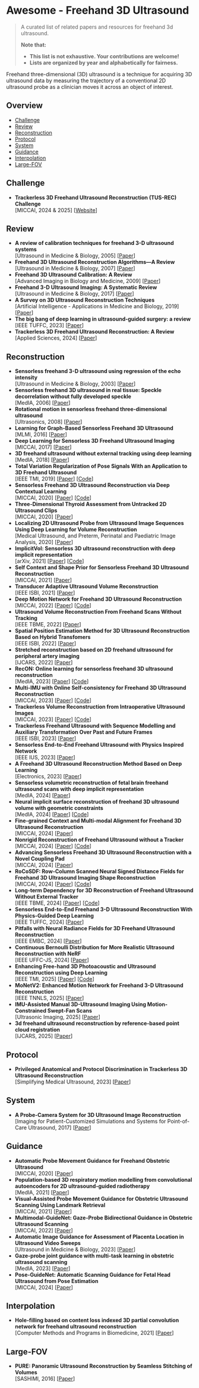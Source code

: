 # Awesome - Freehand 3D Ultrasound

> A curated list of related papers and resources for freehand 3d ultrasound.
>
>**Note that:**
>- **This list is not exhaustive. Your contributions are welcome!**
>- **Lists are organized by year and alphabetically for fairness.**

Freehand three-dimensional (3D) ultrasound is a technique for acquiring 3D ultrasound data by measuring the trajectory of a conventional 2D ultrasound probe as a clinician moves it across an object of interest.

## Overview
- [Challenge](#Challenge)
- [Review](#Review)
- [Reconstruction](#Reconstruction)
- [Protocol](#Protocol)
- [System](#System)
- [Guidance](#Guidance)
- [Interpolation](#Interpolation)
- [Large-FOV](#Large-FOV)

## Challenge
- **Trackerless 3D Freehand Ultrasound Reconstruction (TUS-REC) Challenge** \
    [MICCAI, 2024 & 2025] [[Website](https://github-pages.ucl.ac.uk/tus-rec-challenge)]

## Review
- **A review of calibration techniques for freehand 3-D ultrasound systems** \
    [Ultrasound in Medicine & Biology, 2005] [[Paper](https://doi.org/10.1016/j.ultrasmedbio.2004.11.015)]
- **Freehand 3D Ultrasound Reconstruction Algorithms—A Review** \
    [Ultrasound in Medicine & Biology, 2007] [[Paper](https://doi.org/10.1016/j.ultrasmedbio.2007.02.015)]
- **Freehand 3D Ultrasound Calibration: A Review** \
    [Advanced Imaging in Biology and Medicine, 2009] [[Paper](https://doi.org/10.1007/978-3-540-68993-5_3)]
- **Freehand 3-D Ultrasound Imaging: A Systematic Review** \
    [Ultrasound in Medicine & Biology, 2017] [[Paper](https://doi.org/10.1016/j.ultrasmedbio.2017.06.009)]
- **A Survey on 3D Ultrasound Reconstruction Techniques** \
    [Artificial Intelligence - Applications in Medicine and Biology, 2019] [[Paper](https://doi.org/10.5772/intechopen.81628)]
- **The big bang of deep learning in ultrasound-guided surgery: a review** \
    [IEEE TUFFC, 2023] [[Paper](https://doi.org/10.1109/TUFFC.2023.3255843)]
- **Trackerless 3D Freehand Ultrasound Reconstruction: A Review** \
    [Applied Sciences, 2024] [[Paper](https://doi.org/10.3390/app14177991)]

## Reconstruction
- **Sensorless freehand 3-D ultrasound using regression of the echo intensity** \
    [Ultrasound in Medicine & Biology, 2003] [[Paper](https://doi.org/10.1016/S0301-5629(02)00703-2)]
- **Sensorless freehand 3D ultrasound in real tissue: Speckle decorrelation without fully developed speckle** \
    [MedIA, 2006] [[Paper](https://doi.org/10.1016/j.media.2005.08.001)]
- **Rotational motion in sensorless freehand three-dimensional ultrasound** \
    [Ultrasonics, 2008] [[Paper](https://doi.org/10.1016/j.ultras.2008.01.008)]
- **Learning for Graph-Based Sensorless Freehand 3D Ultrasound** \
    [MLMI, 2016] [[Paper](https://doi.org/10.1007/978-3-319-47157-0_25)]
- **Deep Learning for Sensorless 3D Freehand Ultrasound Imaging** \
    [MICCAI, 2017] [[Paper](https://doi.org/10.1007/978-3-319-66185-8_71)]
- **3D freehand ultrasound without external tracking using deep learning** \
    [MedIA, 2018] [[Paper](https://doi.org/10.1016/j.media.2018.06.003)]
- **Total Variation Regularization of Pose Signals With an Application to 3D Freehand Ultrasound** \
    [IEEE TMI, 2019] [[Paper](https://doi.org/10.1109/TMI.2019.2898480)] [[Code](https://github.com/IFL-CAMP/pose_regularization)]
- **Sensorless Freehand 3D Ultrasound Reconstruction via Deep Contextual Learning** \
    [MICCAI, 2020] [[Paper](https://doi.org/10.1007/978-3-030-59716-0_44)] [[Code](https://github.com/DIAL-RPI/FreehandUSRecon)]
- **Three-Dimensional Thyroid Assessment from Untracked 2D Ultrasound Clips** \
    [MICCAI, 2020] [[Paper](https://doi.org/10.1007/978-3-030-59716-0_49)]
- **Localizing 2D Ultrasound Probe from Ultrasound Image Sequences Using Deep Learning for Volume Reconstruction** \
    [Medical Ultrasound, and Preterm, Perinatal and Paediatric Image Analysis, 2020] [[Paper](https://doi.org/10.1007/978-3-030-60334-2_10)]
- **ImplicitVol: Sensorless 3D ultrasound reconstruction with deep implicit representation** \
    [arXiv, 2021] [[Paper](https://doi.org/10.48550/arXiv.2109.12108)] [[Code](https://github.com/pakheiyeung/ImplicitVol)]
- **Self Context and Shape Prior for Sensorless Freehand 3D Ultrasound Reconstruction** \
    [MICCAI, 2021] [[Paper](https://doi.org/10.1007/978-3-030-87231-1_20)]
- **Transducer Adaptive Ultrasound Volume Reconstruction** \
    [IEEE ISBI, 2021] [[Paper](https://doi.org/10.1109/ISBI48211.2021.9433756)]
- **Deep Motion Network for Freehand 3D Ultrasound Reconstruction** \
    [MICCAI, 2022] [[Paper](https://doi.org/10.1007/978-3-031-16440-8_28)] [[Code](https://github.com/Lmy0217/MoNet)]
- **Ultrasound Volume Reconstruction From Freehand Scans Without Tracking** \
    [IEEE TBME, 2022] [[Paper](https://doi.org/10.1109/TBME.2022.3206596)]
- **Spatial Position Estimation Method for 3D Ultrasound Reconstruction Based on Hybrid Transfomers** \
    [IEEE ISBI, 2022] [[Paper](https://doi.org/10.1109/ISBI52829.2022.9761499)]
- **Stretched reconstruction based on 2D freehand ultrasound for peripheral artery imaging** \
    [IJCARS, 2022] [[Paper](https://doi.org/10.1007/s11548-022-02636-w)]
- **RecON: Online learning for sensorless freehand 3D ultrasound reconstruction** \
    [MedIA, 2023] [[Paper](https://doi.org/10.1016/j.media.2023.102810)] [[Code](https://github.com/Lmy0217/RecON)]
- **Multi-IMU with Online Self-consistency for Freehand 3D Ultrasound Reconstruction** \
    [MICCAI, 2023] [[Paper](https://doi.org/10.1007/978-3-031-43907-0_33)] [[Code](https://github.com/Lmy0217/OSCNet)]
- **Trackerless Volume Reconstruction from Intraoperative Ultrasound Images** \
    [MICCAI, 2023] [[Paper](https://doi.org/10.1007/978-3-031-43999-5_29)] [[Code](https://github.com/Sidaty1/IVUS_Trakerless_Volume_Reconstruction)]
- **Trackerless Freehand Ultrasound with Sequence Modelling and Auxiliary Transformation Over Past and Future Frames** \
    [IEEE ISBI, 2023] [[Paper](https://doi.org/10.1109/ISBI53787.2023.10230773)]
- **Sensorless End-to-End Freehand Ultrasound with Physics Inspired Network** \
    [IEEE IUS, 2023] [[Paper](https://doi.org/10.1109/IUS51837.2023.10307112)]
- **A Freehand 3D Ultrasound Reconstruction Method Based on Deep Learning** \
    [Electronics, 2023] [[Paper](https://doi.org/10.3390/electronics12071527)]
- **Sensorless volumetric reconstruction of fetal brain freehand ultrasound scans with deep implicit representation** \
    [MedIA, 2024] [[Paper](https://doi.org/10.1016/j.media.2024.103147)]
- **Neural implicit surface reconstruction of freehand 3D ultrasound volume with geometric constraints** \
    [MedIA, 2024] [[Paper](https://doi.org/10.1016/j.media.2024.103305)] [[Code](https://github.com/chenhbo/FUNSR)]
- **Fine-grained Context and Multi-modal Alignment for Freehand 3D Ultrasound Reconstruction** \
    [MICCAI, 2024] [[Paper](https://doi.org/10.1007/978-3-031-72104-5_33)]
- **Nonrigid Reconstruction of Freehand Ultrasound without a Tracker** \
    [MICCAI, 2024] [[Paper](https://doi.org/10.1007/978-3-031-72083-3_64)] [[Code](https://github.com/QiLi111/NR-Rec-FUS)]
- **Advancing Sensorless Freehand 3D Ultrasound Reconstruction with a Novel Coupling Pad** \
    [MICCAI, 2024] [[Paper](https://doi.org/10.1007/978-3-031-72083-3_52)]
- **RoCoSDF: Row-Column Scanned Neural Signed Distance Fields for Freehand 3D Ultrasound Imaging Shape Reconstruction** \
    [MICCAI, 2024] [[Paper](https://doi.org/10.1007/978-3-031-72083-3_67)] [[Code](https://github.com/chenhbo/RoCoSDF)]
- **Long-term Dependency for 3D Reconstruction of Freehand Ultrasound Without External Tracker** \
    [IEEE TBME, 2024] [[Paper](https://doi.org/10.1109/tbme.2023.3325551)] [[Code](https://github.com/ucl-candi/freehand)]
- **Sensorless End-to-End Freehand 3-D Ultrasound Reconstruction With Physics-Guided Deep Learning** \
    [IEEE TUFFC, 2024] [[Paper](https://doi.org/10.1109/TUFFC.2024.3465214)]
- **Pitfalls with Neural Radiance Fields for 3D Freehand Ultrasound Reconstruction** \
    [IEEE EMBC, 2024] [[Paper](https://doi.org/10.1109/EMBC53108.2024.10781966)]
- **Continuous Bernoulli Distribution for More Realistic Ultrasound Reconstruction with NeRF** \
    [IEEE UFFC-JS, 2024] [[Paper](https://doi.org/10.1109/UFFC-JS60046.2024.10793769)]
- **Enhancing Free-hand 3D Photoacoustic and Ultrasound Reconstruction using Deep Learning** \
    [IEEE TMI, 2025] [[Paper](https://doi.org/10.1109/TMI.2025.3579454)] [[Code](https://github.com/pnu-amilab/US3D)]
- **MoNetV2: Enhanced Motion Network for Freehand 3-D Ultrasound Reconstruction** \
    [IEEE TNNLS, 2025] [[Paper](https://doi.org/10.1109/TNNLS.2025.3573210)]
- **IMU-Assisted Manual 3D-Ultrasound Imaging Using Motion-Constrained Swept-Fan Scans** \
    [Ultrasonic Imaging, 2025] [[Paper](https://doi.org/10.1177/01617346241242718)]
- **3d freehand ultrasound reconstruction by reference-based point cloud registration** \
    [IJCARS, 2025] [[Paper](https://doi.org/10.1007/s11548-024-03280-2)]

## Protocol
- **Privileged Anatomical and Protocol Discrimination in Trackerless 3D Ultrasound Reconstruction** \
    [Simplifying Medical Ultrasound, 2023] [[Paper](https://doi.org/10.1007/978-3-031-44521-7_14)]

## System
- **A Probe-Camera System for 3D Ultrasound Image Reconstruction** \
    [Imaging for Patient-Customized Simulations and Systems for Point-of-Care Ultrasound, 2017] [[Paper](https://doi.org/10.1007/978-3-319-67552-7_16)]

## Guidance
- **Automatic Probe Movement Guidance for Freehand Obstetric Ultrasound** \
    [MICCAI, 2020] [[Paper](https://doi.org/10.1007/978-3-030-59716-0_56)]
- **Population-based 3D respiratory motion modelling from convolutional autoencoders for 2D ultrasound-guided radiotherapy** \
    [MedIA, 2021] [[Paper](https://doi.org/10.1016/j.media.2021.102260)]
- **Visual-Assisted Probe Movement Guidance for Obstetric Ultrasound Scanning Using Landmark Retrieval** \
    [MICCAI, 2021] [[Paper](https://doi.org/10.1007/978-3-030-87237-3_64)]
- **Multimodal-GuideNet: Gaze-Probe Bidirectional Guidance in Obstetric Ultrasound Scanning** \
    [MICCAI, 2022] [[Paper](https://doi.org/10.1007/978-3-031-16449-1_10)]
- **Automatic Image Guidance for Assessment of Placenta Location in Ultrasound Video Sweeps** \
    [Ultrasound in Medicine & Biology, 2023] [[Paper](https://doi.org/10.1016/j.ultrasmedbio.2022.08.006)]
- **Gaze-probe joint guidance with multi-task learning in obstetric ultrasound scanning** \
    [MedIA, 2023] [[Paper](https://doi.org/10.1016/j.media.2023.102981)]
- **Pose-GuideNet: Automatic Scanning Guidance for Fetal Head Ultrasound from Pose Estimation** \
    [MICCAI, 2024] [[Paper](https://doi.org/10.1007/978-3-031-72083-3_65)]

## Interpolation
- **Hole-filling based on content loss indexed 3D partial convolution network for freehand ultrasound reconstruction** \
    [Computer Methods and Programs in Biomedicine, 2021] [[Paper](https://doi.org/10.1016/j.cmpb.2021.106421)]

## Large-FOV
- **PURE: Panoramic Ultrasound Reconstruction by Seamless Stitching of Volumes** \
    [SASHIMI, 2016] [[Paper](https://doi.org/10.1007/978-3-319-46630-9_8)]
